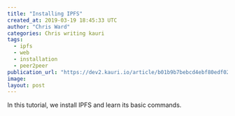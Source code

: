 ```yaml
---
title: "Installing IPFS"
created_at: 2019-03-19 18:45:33 UTC
author: "Chris Ward"
categories: Chris writing kauri
tags: 
  - ipfs
  - web
  - installation
  - peer2peer
publication_url: "https://dev2.kauri.io/article/b01b9b7bebcd4ebf80edf021bdd0e232"
image: 
layout: post
---
```

In this tutorial, we install IPFS and learn its basic commands.

